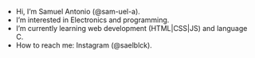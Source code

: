- Hi, I’m Samuel Antonio (@sam-uel-a).
- I’m interested in Electronics and programming.
- I’m currently learning web development (HTML|CSS|JS) and language C.
- How to reach me: Instagram (@saelblck).

<!---
sam-uel-a/sam-uel-a is a ✨ special ✨ repository because its `README.md` (this file) appears on your GitHub profile.
You can click the Preview link to take a look at your changes.
--->
